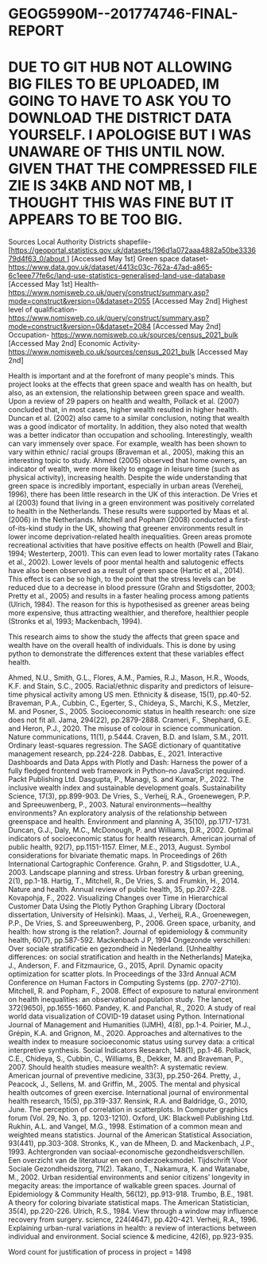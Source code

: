 # GEOG5990M--201774746-FINAL-REPORT

# DUE TO GIT HUB NOT ALLOWING BIG FILES TO BE UPLOADED, IM GOING TO HAVE TO ASK YOU TO DOWNLOAD THE DISTRICT  DATA YOURSELF. I APOLOGISE BUT I WAS UNAWARE OF THIS UNTIL NOW. GIVEN THAT THE COMPRESSED FILE ZIE IS 34KB AND NOT MB, I THOUGHT THIS WAS FINE BUT IT APPEARS TO BE TOO BIG.

Sources
Local Authority Districts shapefile- [[https://geoportal.statistics.gov.uk/datasets/196d1a072aaa4882a50be333679d4f63_0/about ](https://geoportal.statistics.gov.uk/datasets/196d1a072aaa4882a50be333679d4f63_0/about)] [Accessed May 1st]
Green space dataset- https://www.data.gov.uk/dataset/4413c03c-762a-47ad-a865-6c1eee77fe6c/land-use-statistics-generalised-land-use-database  [Accessed May 1st]
Health- https://www.nomisweb.co.uk/query/construct/summary.asp?mode=construct&version=0&dataset=2055 [Accessed May 2nd] 
Highest level of qualification- https://www.nomisweb.co.uk/query/construct/summary.asp?mode=construct&version=0&dataset=2084 [Accessed May 2nd]
Occupation- https://www.nomisweb.co.uk/sources/census_2021_bulk [Accessed May 2nd]
Economic Activity- https://www.nomisweb.co.uk/sources/census_2021_bulk [Accessed May 2nd]


Health is important and at the forefront of many people's minds. This project looks at the effects that green space and wealth has on health, but also, as an extension, the relationship between green space and wealth. Upon a review of 29 papers on health and wealth, Pollack et al. (2007) concluded that, in most cases, higher wealth resulted in higher health. Duncan et al. (2002) also came to a similar conclusion, noting that wealth was a good indicator of mortality. In addition, they also noted that wealth was a better indicator than occupation and schooling. Interestingly, wealth can vary immensely over space. For example, wealth has been shown to vary within ethnic/ racial groups (Braveman et al., 2005), making this an interesting topic to study. Ahmed (2005) observed that home owners, an indicator of wealth, were more likely to engage in leisure time (such as physical activity), increasing health. 
Despite the wide understanding that green space is incredibly important, especially in urban areas (Vereheij, 1996), there has been little research in the UK of this interaction. De Vries et al (2003) found that living in a green environment was positively correlated to health in the Netherlands. These results were supported by Maas et al. (2006) in the Netherlands. Mitchell and Popham (2008) conducted a first-of-its-kind study in the UK, showing that greener environments result in lower income deprivation-related health inequalities. Green areas promote recreational activities that have positive effects on health (Powell and Blair, 1994; Westerterp, 2001). This can even lead to lower mortality rates (Takano et al., 2002). Lower levels of poor mental health and salutogenic effects have also been observed as a result of green space (Hartic et al., 2014). This effect is can be so high, to the point that the stress levels can be reduced due to a decrease in blood pressure (Grahn and Stigsdotter, 2003; Pretty et al., 2005) and results in a faster healing process among patients (Ulrich, 1984). The reason for this is hypothesised as greener areas being more expensive, thus attracting wealthier, and therefore, healthier people (Stronks et al, 1993; Mackenbach, 1994).



This research aims to show the study the affects that green space and wealth have on the overall health of individuals. This is done by using python to demonstrate the differences extent that these variables effect health. 





Ahmed, N.U., Smith, G.L., Flores, A.M., Pamies, R.J., Mason, H.R., Woods, K.F. and Stain, S.C., 2005. Racial/ethnic disparity and predictors of leisure-time physical activity among US men. Ethnicity & disease, 15(1), pp.40-52.
Braveman, P.A., Cubbin, C., Egerter, S., Chideya, S., Marchi, K.S., Metzler, M. and Posner, S., 2005. Socioeconomic status in health research: one size does not fit all. Jama, 294(22), pp.2879-2888.
Crameri, F., Shephard, G.E. and Heron, P.J., 2020. The misuse of colour in science communication. Nature communications, 11(1), p.5444.
Craven, B.D. and Islam, S.M., 2011. Ordinary least-squares regression. The SAGE dictionary of quantitative management research, pp.224-228.
Dabbas, E., 2021. Interactive Dashboards and Data Apps with Plotly and Dash: Harness the power of a fully fledged frontend web framework in Python–no JavaScript required. Packt Publishing Ltd.
Dasgupta, P., Managi, S. and Kumar, P., 2022. The inclusive wealth index and sustainable development goals. Sustainability Science, 17(3), pp.899-903.
De Vries, S., Verheij, R.A., Groenewegen, P.P. and Spreeuwenberg, P., 2003. Natural environments—healthy environments? An exploratory analysis of the relationship between greenspace and health. Environment and planning A, 35(10), pp.1717-1731.
Duncan, G.J., Daly, M.C., McDonough, P. and Williams, D.R., 2002. Optimal indicators of socioeconomic status for health research. American journal of public health, 92(7), pp.1151-1157.
Elmer, M.E., 2013, August. Symbol considerations for bivariate thematic maps. In Proceedings of 26th International Cartographic Conference.
Grahn, P. and Stigsdotter, U.A., 2003. Landscape planning and stress. Urban forestry & urban greening, 2(1), pp.1-18.
Hartig, T., Mitchell, R., De Vries, S. and Frumkin, H., 2014. Nature and health. Annual review of public health, 35, pp.207-228.
Kovapohja, F., 2022. Visualizing Changes over Time in Hierarchical Customer Data Using the Plotly Python Graphing Library (Doctoral dissertation, University of Helsinki).
Maas, J., Verheij, R.A., Groenewegen, P.P., De Vries, S. and Spreeuwenberg, P., 2006. Green space, urbanity, and health: how strong is the relation?. Journal of epidemiology & community health, 60(7), pp.587-592.
Mackenbach J P, 1994 Ongezonde verschillen: Over sociale stratificatie en gezondheid in Nederland. [Unhealthy differences: on social stratification and health in the Netherlands]
Matejka, J., Anderson, F. and Fitzmaurice, G., 2015, April. Dynamic opacity optimization for scatter plots. In Proceedings of the 33rd Annual ACM Conference on Human Factors in Computing Systems (pp. 2707-2710).
Mitchell, R. and Popham, F., 2008. Effect of exposure to natural environment on health inequalities: an observational population study. The lancet, 372(9650), pp.1655-1660.
Pandey, K. and Panchal, R., 2020. A study of real world data visualization of COVID-19 dataset using Python. International Journal of Management and Humanities (IJMH), 4(8), pp.1-4.
Poirier, M.J., Grépin, K.A. and Grignon, M., 2020. Approaches and alternatives to the wealth index to measure socioeconomic status using survey data: a critical interpretive synthesis. Social Indicators Research, 148(1), pp.1-46.
Pollack, C.E., Chideya, S., Cubbin, C., Williams, B., Dekker, M. and Braveman, P., 2007. Should health studies measure wealth?: A systematic review. American journal of preventive medicine, 33(3), pp.250-264.
Pretty, J., Peacock, J., Sellens, M. and Griffin, M., 2005. The mental and physical health outcomes of green exercise. International journal of environmental health research, 15(5), pp.319-337.
Rensink, R.A. and Baldridge, G., 2010, June. The perception of correlation in scatterplots. In Computer graphics forum (Vol. 29, No. 3, pp. 1203-1210). Oxford, UK: Blackwell Publishing Ltd.
Rukhin, A.L. and Vangel, M.G., 1998. Estimation of a common mean and weighted means statistics. Journal of the American Statistical Association, 93(441), pp.303-308.
Stronks, K., van de Mheen, D. and Mackenbach, J.P., 1993. Achtergronden van sociaal-economische gezondheidsverschillen. Een overzicht van de literatuur en een onderzoeksmodel. Tijdschrift Voor Sociale Gezondheidszorg, 71(2).
Takano, T., Nakamura, K. and Watanabe, M., 2002. Urban residential environments and senior citizens’ longevity in megacity areas: the importance of walkable green spaces. Journal of Epidemiology & Community Health, 56(12), pp.913-918.
Trumbo, B.E., 1981. A theory for coloring bivariate statistical maps. The American Statistician, 35(4), pp.220-226.
Ulrich, R.S., 1984. View through a window may influence recovery from surgery. science, 224(4647), pp.420-421.
Verheij, R.A., 1996. Explaining urban-rural variations in health: a review of interactions between individual and environment. Social science & medicine, 42(6), pp.923-935.


Word count for justification of process in project = 1498

